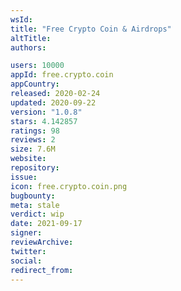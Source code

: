 ```yaml
---
wsId: 
title: "Free Crypto Coin & Airdrops"
altTitle: 
authors:

users: 10000
appId: free.crypto.coin
appCountry: 
released: 2020-02-24
updated: 2020-09-22
version: "1.0.8"
stars: 4.142857
ratings: 98
reviews: 2
size: 7.6M
website: 
repository: 
issue: 
icon: free.crypto.coin.png
bugbounty: 
meta: stale
verdict: wip
date: 2021-09-17
signer: 
reviewArchive:
twitter: 
social:
redirect_from:
---
```


